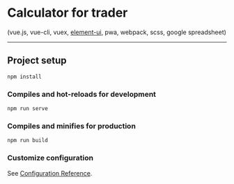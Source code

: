 # Calculator for trader

(vue.js, vue-cli, vuex, [element-ui](https://github.com/ElemeFE/element), pwa, webpack, scss, google spreadsheet)

---
## Project setup
```
npm install
```

### Compiles and hot-reloads for development
```
npm run serve
```

### Compiles and minifies for production
```
npm run build
```

### Customize configuration
See [Configuration Reference](https://cli.vuejs.org/config/).
